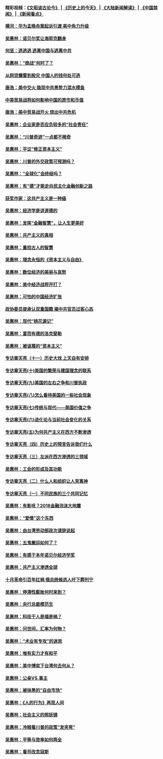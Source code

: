 #### 精彩视频：[《文昭谈古论今》](http://45.32.25.56/wenzhao) | [《历史上的今天》](http://45.32.25.56/today-in-history) | [《大陆新闻解读》](http://45.32.25.56/ntdtv-comedy) | [《中国禁闻》](http://45.32.25.56/ntdtv-news) | [《新闻看点》](http://45.32.25.56/news-insight) 

 #### [横河：华为孟晚舟案起诉引渡 美中角力升级](../pages/nsc423/n11027230.md?t=02080836?t=02080835?t=02080834?t=02080827) 

#### [吴惠林：诺贝尔奖让海耶克翻身](../pages/nsc423/n10890049.md?t=02080836?t=02080835?t=02080834?t=02080827) 

#### [何坚：逃逃逃 逃离中国与逃离中共](../pages/nsc423/n10592891.md?t=02080836?t=02080835?t=02080834?t=02080827) 

#### [吴惠林：“商战”何时了？](../pages/nsc423/n10573558.md?t=02080836?t=02080835?t=02080834?t=02080827) 

#### [从网贷爆雷到股灾 中国人的钱何处可逃](../pages/nsc423/n10572800.md?t=02080836?t=02080835?t=02080834?t=02080827) 

#### [唐浩：美中交火 隐现中共黑势力混水摸鱼](../pages/nsc423/n10544040.md?t=02080836?t=02080835?t=02080834?t=02080827) 

#### [中美贸易战将如何影响中国的房市和币值](../pages/nsc423/n10543697.md?t=02080836?t=02080835?t=02080834?t=02080827) 

#### [唐浩：美中贸易战开火 烧出中共危机](../pages/nsc423/n10540126.md?t=02080836?t=02080835?t=02080834?t=02080827) 

#### [吴惠林：企业家是否应负较多的“社会责任”](../pages/nsc423/n10535022.md?t=02080836?t=02080835?t=02080834?t=02080827) 

#### [吴惠林：“川普奇迹”一点都不稀奇](../pages/nsc423/n10512808.md?t=02080836?t=02080835?t=02080834?t=02080827) 

#### [吴惠林：平议“修正资本主义”](../pages/nsc423/n10495724.md?t=02080836?t=02080835?t=02080834?t=02080827) 

#### [吴惠林：川普的外交政策可预测吗？](../pages/nsc423/n10462387.md?t=02080836?t=02080835?t=02080834?t=02080827) 

#### [吴惠林：“全球化”会终结吗？](../pages/nsc423/n10452838.md?t=02080836?t=02080835?t=02080834?t=02080827) 

#### [吴惠林：有“德”才能走向民主化金融创新之路](../pages/nsc423/n10432292.md?t=02080836?t=02080835?t=02080834?t=02080827) 

#### [获奖作家：这共产主义是一种癌](../pages/nsc423/n10431541.md?t=02080836?t=02080835?t=02080834?t=02080827) 

#### [吴惠林：经济学是讲道德的](../pages/nsc423/n10398014.md?t=02080836?t=02080835?t=02080834?t=02080827) 

#### [吴惠林：发挥“金融智慧”，让人生更美好](../pages/nsc423/n10375019.md?t=02080836?t=02080835?t=02080834?t=02080827) 

#### [吴惠林：共产主义的真相](../pages/nsc423/n10351394.md?t=02080836?t=02080835?t=02080834?t=02080827) 

#### [吴惠林：重拾古人的智慧](../pages/nsc423/n10337691.md?t=02080836?t=02080835?t=02080834?t=02080827) 

#### [吴惠林：理念永恒的《资本主义与自由》](../pages/nsc423/n10316274.md?t=02080836?t=02080835?t=02080834?t=02080827) 

#### [吴惠林：数位经济的美丽与哀愁](../pages/nsc423/n10292946.md?t=02080836?t=02080835?t=02080834?t=02080827) 

#### [吴惠林：美中经济战将开打？](../pages/nsc423/n10258825.md?t=02080836?t=02080835?t=02080834?t=02080827) 

#### [吴惠林：可怕的中国经济扩张](../pages/nsc423/n10219147.md?t=02080836?t=02080835?t=02080834?t=02080827) 

#### [政协委员提承认双重国籍 揭中共官员过客心态](../pages/nsc423/n10208809.md?t=02080836?t=02080835?t=02080834?t=02080827) 

#### [吴惠林：现代“桃花源记”](../pages/nsc423/n10185234.md?t=02080836?t=02080835?t=02080834?t=02080827) 

#### [吴惠林：富而有德的洛克斐勒](../pages/nsc423/n10142264.md?t=02080836?t=02080835?t=02080834?t=02080827) 

#### [吴惠林：被诬蔑的“资本主义”](../pages/nsc423/n10124816.md?t=02080836?t=02080835?t=02080834?t=02080827) 

#### [专访章天亮（十一）历史大戏 上天自有安排](../pages/nsc423/n10094905.md?t=02080836?t=02080835?t=02080834?t=02080827) 

#### [专访章天亮(十)美国的繁荣与建国理念的联系](../pages/nsc423/n10094899.md?t=02080836?t=02080835?t=02080834?t=02080827) 

#### [专访章天亮(九)美国的左右之争和川普执政](../pages/nsc423/n10094889.md?t=02080836?t=02080835?t=02080834?t=02080827) 

#### [专访章天亮(八)怎么看待美国的一些社会现象](../pages/nsc423/n10094857.md?t=02080836?t=02080835?t=02080834?t=02080827) 

#### [专访章天亮(七)传统与现代——美国价值之争](../pages/nsc423/n10093140.md?t=02080836?t=02080835?t=02080834?t=02080827) 

#### [专访章天亮(六)进化论与当前社会变化的关系](../pages/nsc423/n10092036.md?t=02080836?t=02080835?t=02080834?t=02080827) 

#### [专访章天亮(五)为何共产主义在西方不断渗透](../pages/nsc423/n10083620.md?t=02080836?t=02080835?t=02080834?t=02080827) 

#### [专访章天亮（四）历史上的预言告诉我们什么](../pages/nsc423/n10083606.md?t=02080836?t=02080835?t=02080834?t=02080827) 

#### [专访章天亮（三）左派在西方渗透的三领域](../pages/nsc423/n10081115.md?t=02080836?t=02080835?t=02080834?t=02080827) 

#### [吴惠林：工会的形成及其功能](../pages/nsc423/n10080633.md?t=02080836?t=02080835?t=02080834?t=02080827) 

#### [专访章天亮（二）什么人和组织让人背离神](../pages/nsc423/n10076637.md?t=02080836?t=02080835?t=02080834?t=02080827) 

#### [专访章天亮（一）不同民族的三个共同记忆](../pages/nsc423/n10074188.md?t=02080836?t=02080835?t=02080834?t=02080827) 

#### [吴惠林：有影呒？2018金融泡沫大地震](../pages/nsc423/n10040534.md?t=02080836?t=02080835?t=02080834?t=02080827) 

#### [吴惠林：“爱情”这个东西](../pages/nsc423/n10019423.md?t=02080836?t=02080835?t=02080834?t=02080827) 

#### [吴惠林：由台湾劳动部政次请辞说起](../pages/nsc423/n9979679.md?t=02080836?t=02080835?t=02080834?t=02080827) 

#### [吴惠林：五鬼搬运如何了？](../pages/nsc423/n9925338.md?t=02080836?t=02080835?t=02080834?t=02080827) 

#### [吴惠林：有感于本年诺贝尔经济学奖](../pages/nsc423/n9871883.md?t=02080836?t=02080835?t=02080834?t=02080827) 

#### [吴惠林：共产主义渗透全球](../pages/nsc423/n9812748.md?t=02080836?t=02080835?t=02080834?t=02080827) 

#### [十月革命引百年红祸 俄总统候选人吁下葬列宁](../pages/nsc423/n9810182.md?t=02080836?t=02080835?t=02080834?t=02080827) 

#### [吴惠林：停滞性膨胀何时来到？](../pages/nsc423/n9764136.md?t=02080836?t=02080835?t=02080834?t=02080827) 

#### [吴惠林：央行总裁模范生](../pages/nsc423/n9728134.md?t=02080836?t=02080835?t=02080834?t=02080827) 

#### [吴惠林：科技于人是福是祸？](../pages/nsc423/n9672982.md?t=02080836?t=02080835?t=02080834?t=02080827) 

#### [吴惠林：问世间，汇率为何物？](../pages/nsc423/n9621788.md?t=02080836?t=02080835?t=02080834?t=02080827) 

#### [吴惠林：“术业有专攻”的迷思](../pages/nsc423/n9580363.md?t=02080836?t=02080835?t=02080834?t=02080827) 

#### [吴惠林：唯有实力才有和平](../pages/nsc423/n9529599.md?t=02080836?t=02080835?t=02080834?t=02080827) 

#### [吴惠林：美中博奕下台湾何去何从？](../pages/nsc423/n9483598.md?t=02080836?t=02080835?t=02080834?t=02080827) 

#### [吴惠林：公亲VS.事主](../pages/nsc423/n9425637.md?t=02080836?t=02080835?t=02080834?t=02080827) 

#### [吴惠林：被抹黑的“自由市场”](../pages/nsc423/n9351545.md?t=02080836?t=02080835?t=02080834?t=02080827) 

#### [吴惠林：《人的行为》再现人间](../pages/nsc423/n9296339.md?t=02080836?t=02080835?t=02080834?t=02080827) 

#### [吴惠林：社会主义的照妖镜](../pages/nsc423/n9243460.md?t=02080836?t=02080835?t=02080834?t=02080827) 

#### [吴惠林：冷眼看川普的政策“发夹弯”](../pages/nsc423/n9120684.md?t=02080836?t=02080835?t=02080834?t=02080827) 

#### [吴惠林：平等与效率如何两全](../pages/nsc423/n9075430.md?t=02080836?t=02080835?t=02080834?t=02080827) 

#### [吴惠林：看司改念寇斯](../pages/nsc423/n9024915.md?t=02080836?t=02080835?t=02080834?t=02080827) 

